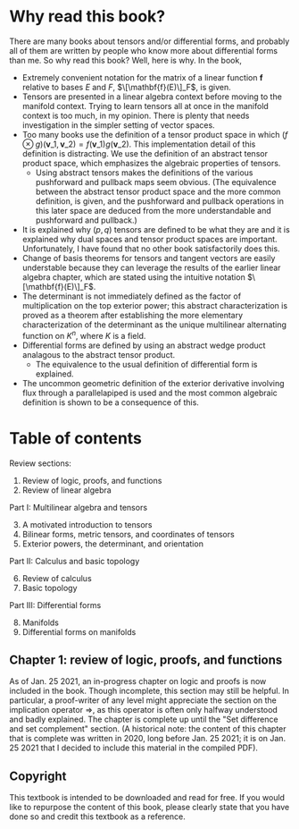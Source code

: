 # Why read this book?

There are many books about tensors and/or differential forms, and probably all of them are written by people who know more about differential forms than me. So why read this book? Well, here is why. In the book,

* Extremely convenient notation for the matrix of a linear function $\mathbf{f}$ relative to bases $E$ and $F$, $\[\mathbf{f}(E)\]_F$, is given.
* Tensors are presented in a linear algebra context before moving to the manifold context. Trying to learn tensors all at once in the manifold context is too much, in my opinion. There is plenty that needs investigation in the simpler setting of vector spaces.
* Too many books use the definition of a tensor product space in which $(f \otimes g)(\mathbf{v}\_1, \mathbf{v}\_2) = f(\mathbf{v}\_1) g(\mathbf{v}\_2)$. This implementation detail of this definition is distracting. We use the definition of an abstract tensor product space, which emphasizes the algebraic properties of tensors.
  * Using abstract tensors makes the definitions of the various pushforward and pullback maps seem obvious. (The equivalence between the abstract tensor product space and the more common definition, is given, and the pushforward and pullback operations in this later space are deduced from the more understandable and  pushforward and pullback.)
* It is explained why $(p, q)$ tensors are defined to be what they are and it is explained why dual spaces and tensor product spaces are important. Unfortunately, I have found that no other book satisfactorily does this.
* Change of basis theorems for tensors and tangent vectors are easily understable because they can leverage the results of the earlier linear algebra chapter, which are stated using the intuitive notation $\[\mathbf{f}(E)\]_F$.
* The determinant is not immediately defined as the factor of multiplication on the top exterior power; this abstract characterization is proved as a theorem after establishing the more elementary characterization of the determinant as the unique multilinear alternating function on $K^n$, where $K$ is a field.
* Differential forms are defined by using an abstract wedge product analagous to the abstract tensor product.
  * The equivalence to the usual definition of differential form is explained.
* The uncommon geometric definition of the exterior derivative involving flux through a parallelapiped is used and the most common algebraic definition is shown to be a consequence of this.

# Table of contents

Review sections:

1. Review of logic, proofs, and functions
2. Review of linear algebra

Part I: Multilinear algebra and tensors

3. A motivated introduction to tensors
4. Bilinear forms, metric tensors, and coordinates of tensors
5. Exterior powers, the determinant, and orientation

Part II: Calculus and basic topology

6. Review of calculus
7. Basic topology

Part III: Differential forms

8. Manifolds
9. Differential forms on manifolds

## Chapter 1: review of logic, proofs, and functions

As of Jan. 25 2021, an in-progress chapter on logic and proofs is now included in the book. Though incomplete, this section may still be helpful. In particular, a proof-writer of any level might appreciate the section on the implication operator =>, as this operator is often only halfway understood and badly explained. The chapter is complete up until the "Set difference and set complement" section. (A historical note: the content of this chapter that is complete was written in 2020, long before Jan. 25 2021; it is on Jan. 25 2021 that I decided to include this material in the compiled PDF). 

## Copyright

This textbook is intended to be downloaded and read for free. If you would like to repurpose the content of this book, please clearly state that you have done so and credit this textbook as a reference.
